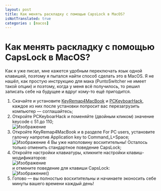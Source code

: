 ```yaml
---
layout: post
title: Как менять раскладку с помощью CapsLock в MacOS?
isNotTranslated: true
categories : [macos]
---
```


Как менять раскладку с помощью CapsLock в MacOS?
============================================================

Как я уже писал, мне кажется удобным переключать язык одной клавишей, поэтому я
пытался найти способ сделать это в MacOS. Я не нашёл, как простую инструкцию
для мака (PuntoSwitcher не имеет такой опции) и поэтому, когда у меня всё
получилось, то решил записать себе на будущее и вдруг кому-то ещё пригодится.

1. Скачайте и установите [KeyRemap4MacBook][1] и [PCKeyboarHack][2], каждое из них после
установки попросит вас перезагрузить компьютер — соглашайтесь;
2. Откройте PCKeyboarHack и поменяйте (двойным кликом) значение keycode с 51 до
110;  
![Изображение][Шаг-2]
3. Откройте KeyRemap4MacBook и в разделе For PC users, установите галочку напротив
Application key to Command_L+Space;
![Изображение][Шаг-3]
4 Вы уже наполовину восхитительны! Осталось только отменить стандартное поведение
CapsLock;
5. Откройте настройки клавиатуры, кликните настройки клавиш-модификаторов:  
![Изображение][Шаг-5.1]  
и отмените поведение для клавиши CapsLock:  
![Изображение][Шаг-5.2]()
6. Готово — вы полностью восхитительны и начинаете эконосить себе минуты вашего
времени каждый день!


[1]: https://pqrs.org/macosx/keyremap4macbook/index.html.en "KeyRemap4MacBook"
[2]: https://pqrs.org/macosx/keyremap4macbook/pckeyboardhack.html.en "PCKeyboarHack"


[Шаг-2]: http://content.screencast.com/users/yaajing/folders/Jing/media/a1f20aeb-d1e5-44b4-87f6-444fc6a27df3/00000121.png "Шаг 2"
[Шаг-3]: http://content.screencast.com/users/yaajing/folders/Jing/media/13d036ac-b311-422a-81c6-ccf8de2d8b19/00000122.png "Шаг 3"
[Шаг-5.1]: http://content.screencast.com/users/yaajing/folders/Jing/media/4ab42f51-1364-4347-80a1-1daeb9ecfa27/00000123.png "Шаг 5.1"
[Шаг-5.2]: http://content.screencast.com/users/yaajing/folders/Jing/media/5e52c3ac-4b88-4bda-a2f5-7b2cddb755dd/00000124.png "Шаг 5.2"